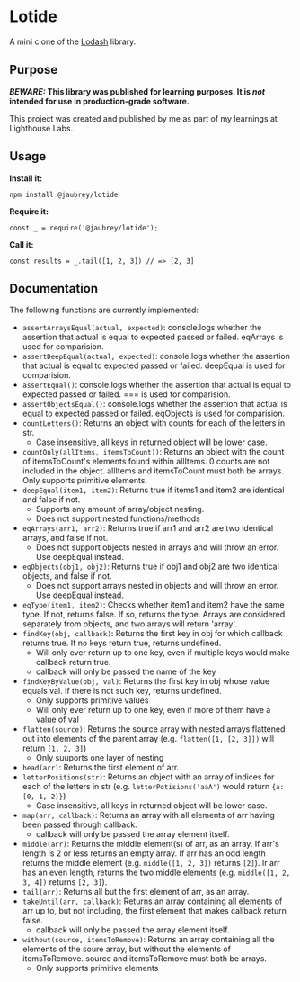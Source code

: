 # Lotide

A mini clone of the [Lodash](https://lodash.com) library.

## Purpose

**_BEWARE:_ This library was published for learning purposes. It is _not_ intended for use in production-grade software.**

This project was created and published by me as part of my learnings at Lighthouse Labs. 

## Usage

**Install it:**

`npm install @jaubrey/lotide`

**Require it:**

`const _ = require('@jaubrey/lotide');`

**Call it:**

`const results = _.tail([1, 2, 3]) // => [2, 3]`

## Documentation

The following functions are currently implemented:

* `assertArraysEqual(actual, expected)`: console.logs whether the assertion that actual is equal to expected passed or failed. eqArrays is used for comparision.
* `assertDeepEqual(actual, expected)`: console.logs whether the assertion that actual is equal to expected passed or failed. deepEqual is used for comparision.
* `assertEqual()`: console.logs whether the assertion that actual is equal to expected passed or failed. === is used for comparision.
* `assertObjectsEqual()`: console.logs whether the assertion that actual is equal to expected passed or failed. eqObjects is used for comparision.
* `countLetters()`: Returns an object with counts for each of the letters in str.
  * Case insensitive, all keys in returned object will be lower case.
* `countOnly(allItems, itemsToCount))`: Returns an object with the count of itemsToCount's elements found within allItems. 0 counts are not included in the object. allItems and itemsToCount must both be arrays. Only supports primitive elements.
* `deepEqual(item1, item2)`: Returns true if items1 and item2 are identical and false if not.
  * Supports any amount of array/object nesting.
  * Does not support nested functions/methods
* `eqArrays(arr1, arr2)`: Returns true if arr1 and arr2 are two identical arrays, and false if not.
  * Does not support objects nested in arrays and will throw an error. Use deepEqual instead.
* `eqObjects(obj1, obj2)`: Returns true if obj1 and obj2 are two identical objects, and false if not.
  * Does not support arrays nested in objects and will throw an error. Use deepEqual instead.
* `eqType(item1, item2)`: Checks whether item1 and item2 have the same type. If not, returns false. If so, returns the type. Arrays are considered separately from objects, and two arrays will return 'array'.
* `findKey(obj, callback)`: Returns the first key in obj for which callback returns true. If no keys return true, returns undefined.
  * Will only ever return up to one key, even if multiple keys would make callback return true.
  * callback will only be passed the name of the key
* `findKeyByValue(obj, val)`: Returns the first key in obj whose value equals val. If there is not such key, returns undefined.
  * Only supports primitive values
  * Will only ever return up to one key, even if more of them have a value of val
* `flatten(source)`: Returns the source array with nested arrays flattened out into elements of the parent array (e.g. `flatten([1, [2, 3]])` will return `[1, 2, 3]`)
  * Only suuports one layer of nesting
* `head(arr)`: Returns the first element of arr.
* `letterPositions(str)`: Returns an object with an array of indices for each of the letters in str (e.g. `letterPotisions('aaA')` would return `{a: [0, 1, 2]}`)
  * Case insensitive, all keys in returned object will be lower case.
* `map(arr, callback)`: Returns an array with all elements of arr having been passed through callback.
  * callback will only be passed the array element itself.
* `middle(arr)`: Returns the middle element(s) of arr, as an array. If arr's length is 2 or less returns an empty array. If arr has an odd length returns the middle element (e.g. `middle([1, 2, 3])` returns `[2]`). Ir arr has an even length, returns the two middle elements (e.g. `middle([1, 2, 3, 4])` returns `[2, 3]`).
* `tail(arr)`: Returns all but the first element of arr, as an array.
* `takeUntil(arr, callback)`: Returns an array containing all elements of arr up to, but not including, the first element that makes callback return false.
  * callback will only be passed the array element itself.
* `without(source, itemsToRemove)`: Returns an array containing all the elements of the soure array, but without the elements of itemsToRemove. source and itemsToRemove must both be arrays.
  * Only supports primitive elements